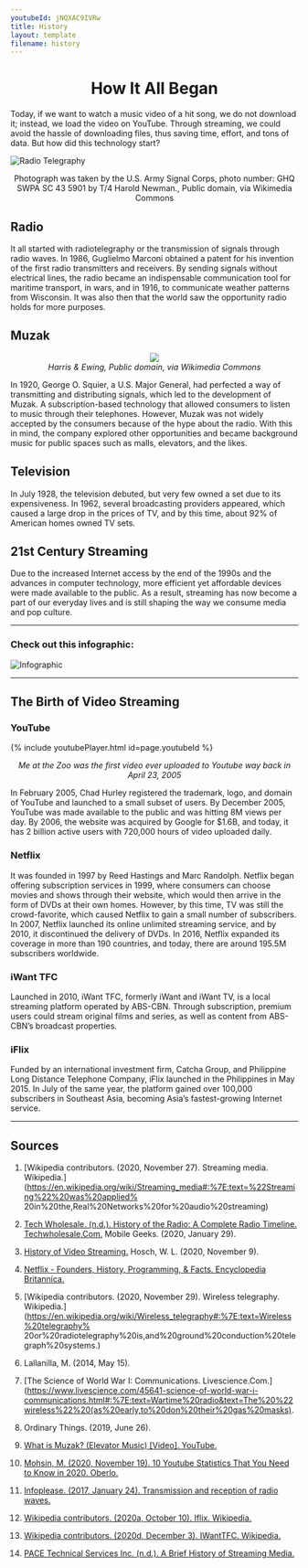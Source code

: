 ```yaml
---
youtubeId: jNQXAC9IVRw
title: History
layout: template
filename: history
--- 
```


<h1 align ="center"> How It All Began </h1>

Today, if we want to watch a music video of a hit song, we do not download it; instead, we load the video on YouTube. Through streaming, we could avoid the hassle of downloading files, thus saving time, effort, and tons of data. But how did this technology start?

![Radio Telegraphy](https://upload.wikimedia.org/wikipedia/commons/3/34/SCR188.jpg)
<p align="center"> Photograph was taken by the U.S. Army Signal Corps, photo number:  GHQ SWPA SC 43 5901 by T/4 Harold Newman., Public domain, via Wikimedia Commons </p>

## Radio 
It all started with radiotelegraphy or the transmission of signals through radio waves. In 1986, Guglielmo Marconi obtained a patent for his invention 
of the first radio transmitters and receivers. By sending signals without electrical lines, the radio became an indispensable communication tool for 
maritime transport, in wars, and in 1916, to communicate weather patterns from Wisconsin. It was also then that the world saw the opportunity radio holds 
for more purposes.

## Muzak 

<p align="center">
  <img src="https://upload.wikimedia.org/wikipedia/commons/3/33/Portrait_of_George_Owen_Squier.jpg">
   <br>
  <em> Harris & Ewing, Public domain, via Wikimedia Commons </em>
</p>

In 1920, George O. Squier, a U.S. Major General, had perfected a way of transmitting and distributing signals, which led to the development of Muzak. 
A subscription-based technology that allowed consumers to listen to music through their telephones. However, Muzak was not widely accepted by the consumers 
because of the hype about the radio. With this in mind, the company explored other opportunities and became background music for public spaces such as malls, 
elevators, and the likes.

## Television
In July 1928, the television debuted, but very few owned a set due to its expensiveness. In 1962, several broadcasting providers appeared, which caused 
a large drop in the prices of TV, and by this time, about 92% of American homes owned TV sets. 

## 21st Century Streaming 
Due to the increased Internet access by the end of the 1990s and the advances in computer technology, more efficient yet affordable devices were made available 
to the public. As a result, streaming has now become a part of our everyday lives and is still shaping the way we consume media and pop culture. 

***

### Check out this infographic:
![Infographic](https://blog.video.ibm.com/wp-content/uploads/2016/02/ABriefHistoryofStreamingVideo_peg.jpg)

***

## The Birth of Video Streaming 

### YouTube
{% include youtubePlayer.html id=page.youtubeId %}
 
<p align="center"> <i> Me at the Zoo was the first video ever uploaded to Youtube way back in April 23, 2005 </i> </p>

In February 2005, Chad Hurley registered the trademark, logo, and domain of YouTube and launched to a small subset of users. By December 2005, YouTube was made available to the public and was hitting 8M views per day. By 2006, the website was acquired by Google for $1.6B, and today, it has 2 billion active users with 720,000 hours of video uploaded daily. 

### Netflix 
It was founded in 1997 by Reed Hastings and Marc Randolph. Netflix began offering subscription services in 1999, where consumers can choose movies and shows through their website, which would then arrive in the form of DVDs at their own homes. However, by this time, TV was still the crowd-favorite, which caused Netflix to gain a small number of subscribers. In 2007, Netflix launched its online unlimited streaming service, and by 2010, it discontinued the delivery of DVDs. In 2016, Netflix expanded its coverage in more than 190 countries, and today, there are around 195.5M subscribers worldwide. 

### iWant TFC 
Launched in 2010, iWant TFC, formerly iWant and iWant TV, is a local streaming platform operated by ABS-CBN. Through subscription, premium users could stream original films and series, as well as content from ABS-CBN’s broadcast properties. 

### iFlix 
Funded by an international investment firm, Catcha Group, and Philippine Long Distance Telephone Company, iFlix launched in the Philippines in May 2015. In July of the same year, the platform gained over 100,000 subscribers in Southeast Asia, becoming Asia’s fastest-growing Internet service.



***

## Sources 
1. [Wikipedia contributors. (2020, November 27). Streaming media. Wikipedia.](https://en.wikipedia.org/wiki/Streaming_media#:%7E:text=%22Streaming%22%20was%20applied%
20in%20the,Real%20Networks%20for%20audio%20streaming)

2. [Tech Wholesale. (n.d.). History of the Radio: A Complete Radio Timeline. Techwholesale.Com.](https://www.techwholesale.com/history-of-the-radio.html) 
Mobile Geeks. (2020, January 29). 

3. [History of Video Streaming.](https://www.mobilegeeks.com/article/history-of-video-streaming/) 
Hosch, W. L. (2020, November 9). 

4. [Netflix - Founders, History, Programming, & Facts. Encyclopedia Britannica.](https://www.britannica.com/topic/Netflix-Inc) 

5. [Wikipedia contributors. (2020, November 29). Wireless telegraphy. Wikipedia.](https://en.wikipedia.org/wiki/Wireless_telegraphy#:%7E:text=Wireless%20telegraphy%
20or%20radiotelegraphy%20is,and%20ground%20conduction%20telegraph%20systems.)

6. Lallanilla, M. (2014, May 15). 

7. [The Science of World War I: Communications. Livescience.Com.](https://www.livescience.com/45641-science-of-world-war-i-communications.html#:%7E:text=Wartime%20radio&text=The%20%22wireless%22%20(as%20early,to%20don%20their%20gas%20masks).

8. Ordinary Things. (2019, June 26). 

9. [What is Muzak? (Elevator Music) [Video]. YouTube.](https://www.youtube.com/watch?v=47mYs1SGBq4)

10. [Mohsin, M. (2020, November 19). 10 Youtube Statistics That You Need to Know in 2020. Oberlo.](https://www.oberlo.com.ph/blog/youtube-statistics#:%7E:text=Here’s%20a%20summary%20of%20the,have%20their%20own%20YouTube%20account.)

11. [Infoplease. (2017, January 24). Transmission and reception of radio waves.](https://www.infoplease.com/encyclopedia/science/engineering/electrical/radio/transmission-and-reception-of-radio-waves)

12. [Wikipedia contributors. (2020a, October 10). Iflix. Wikipedia.](https://en.wikipedia.org/wiki/Iflix)

13. [Wikipedia contributors. (2020d, December 3). IWantTFC. Wikipedia.](https://en.wikipedia.org/wiki/IWantTFC) 

14. [PACE Technical Services Inc. (n.d.). A Brief History of Streaming Media.](https://www.pacetechnical.com/brief-history-streaming-media/) 
